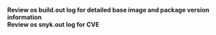 **Review os build.out log for detailed base image and package version information**  
**Review os snyk.out log for CVE**